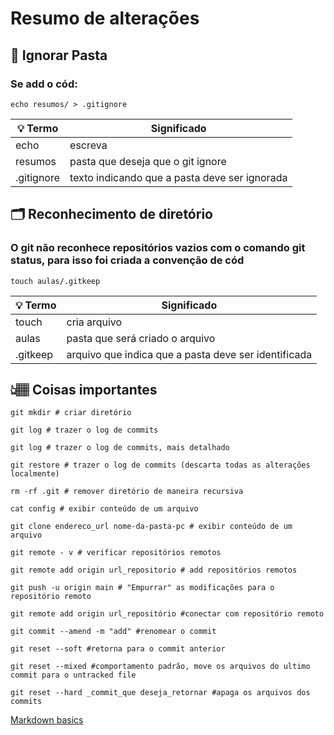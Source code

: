 # Resumo de alterações

## 📁 Ignorar Pasta
### Se add o cód:
```
echo resumos/ > .gitignore
```
|💡 Termo| Significado|
|--------|------------|
|echo| escreva|
|resumos| pasta que deseja que o git ignore|
|.gitignore| texto indicando que a pasta deve ser ignorada|

## 🗂 Reconhecimento de diretório

### O git não reconhece repositórios vazios com o comando git status, para isso foi criada a convenção de cód
```
touch aulas/.gitkeep
```
|💡 Termo| Significado|
|--------|------------|
|touch| cria arquivo|
|aulas| pasta que será criado o arquivo|
|.gitkeep|arquivo que indica que a pasta deve ser identificada|

## 👆🏽 Coisas importantes
```
git mkdir # criar diretório
```
```
git log # trazer o log de commits
```
```
git log # trazer o log de commits, mais detalhado
```
```
git restore # trazer o log de commits (descarta todas as alterações localmente)
```
```
rm -rf .git # remover diretório de maneira recursiva
```
```
cat config # exibir conteúdo de um arquivo
```
```
git clone endereco_url nome-da-pasta-pc # exibir conteúdo de um arquivo
```
```
git remote - v # verificar repositórios remotos
```
```
git remote add origin url_repositorio # add repositórios remotos
```
```
git push -u origin main # "Empurrar" as modificações para o repositório remoto
```
```
git remote add origin url_repositório #conectar com repositório remoto
```
```
git commit --amend -m "add" #renomear o commit
```
```
git reset --soft #retorna para o commit anterior
```
```
git reset --mixed #comportamento padrão, move os arquivos do ultimo commit para o untracked file
```
```
git reset --hard _commit_que deseja_retornar #apaga os arquivos dos commits
```

[Markdown basics](https://docs.github.com/pt/get-started/writing-on-github/getting-started-with-writing-and-formatting-on-github/basic-writing-and-formatting-syntax)